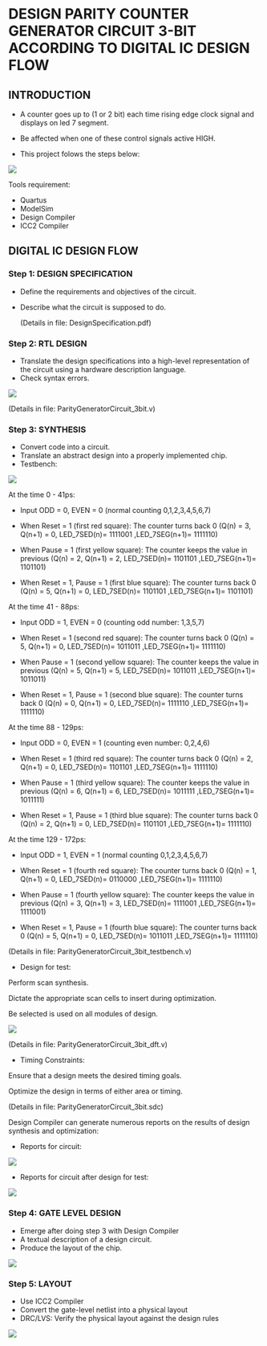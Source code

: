 # DESIGN PARITY COUNTER GENERATOR CIRCUIT 3-BIT ACCORDING TO DIGITAL IC DESIGN FLOW

## INTRODUCTION
  - A counter goes up to (1 or 2 bit) each time rising edge clock signal and displays on led 7 segment.
  - Be affected when one of these control signals active HIGH.

  - This project folows the steps below:
<img src="ICdesignflow.jpg">

  Tools requirement: 
  -  Quartus
  -  ModelSim
  -  Design Compiler
  -  ICC2 Compiler

## DIGITAL IC DESIGN FLOW
### Step 1: DESIGN SPECIFICATION
  - Define the requirements and objectives of the circuit. 
  - Describe what the circuit is supposed to do.

    (Details in file: DesignSpecification.pdf)
    
### Step 2: RTL DESIGN
  - Translate the design specifications into a high-level representation of the circuit using a hardware description language.
  - Check syntax errors.

<img src="Circuit.jpg">


 (Details in file: ParityGeneratorCircuit_3bit.v)
 
### Step 3: SYNTHESIS

 - Convert code into a circuit.
 - Translate an abstract design into a properly implemented chip.
 - Testbench:
   
 <img src="Testbench.jpg">
 
 At the time 0 - 41ps:
 

 - Input ODD = 0, EVEN = 0 (normal counting 0,1,2,3,4,5,6,7)
   
 - When Reset = 1 (first red square): The counter turns back 0 (Q(n) = 3, Q(n+1) = 0, LED_7SED(n)= 1111001 ,LED_7SEG(n+1)= 1111110)
   
 - When Pause = 1 (first yellow square): The counter keeps the value in previous (Q(n) = 2, Q(n+1) = 2, LED_7SED(n)= 1101101 ,LED_7SEG(n+1)= 1101101)
   
 - When Reset = 1, Pause = 1 (first blue square): The counter turns back 0 (Q(n) = 5, Q(n+1) = 0, LED_7SED(n)= 1101101 ,LED_7SEG(n+1)= 1101101)
   
 At the time 41 - 88ps:

 
 - Input ODD = 1, EVEN = 0 (counting odd number: 1,3,5,7)
   
 - When Reset = 1 (second red square): The counter turns back 0 (Q(n) = 5, Q(n+1) = 0, LED_7SED(n)= 1011011 ,LED_7SEG(n+1)= 1111110)
   
 - When Pause = 1 (second yellow square): The counter keeps the value in previous  (Q(n) = 5, Q(n+1) = 5, LED_7SED(n)= 1011011 ,LED_7SEG(n+1)= 1011011)
   
 - When Reset = 1, Pause = 1 (second blue square): The counter turns back 0 (Q(n) = 0, Q(n+1) = 0, LED_7SED(n)= 1111110 ,LED_7SEG(n+1)= 1111110)
   
At the time 88 - 129ps:

- Input  ODD = 0, EVEN = 1 (counting even number: 0,2,4,6)

 - When Reset = 1 (third red square): The counter turns back 0 (Q(n) = 2, Q(n+1) = 0, LED_7SED(n)= 1101101 ,LED_7SEG(n+1)= 1111110)
   
 - When Pause = 1 (third yellow square): The counter keeps the value in previous  (Q(n) = 6, Q(n+1) = 6, LED_7SED(n)= 1011111 ,LED_7SEG(n+1)= 1011111)
   
 - When Reset = 1, Pause = 1 (third blue square): The counter turns back 0 (Q(n) = 2, Q(n+1) = 0, LED_7SED(n)= 1101101 ,LED_7SEG(n+1)= 1111110)

At the time 129 - 172ps:

- Input  ODD = 1, EVEN = 1 (normal counting 0,1,2,3,4,5,6,7)

 - When Reset = 1 (fourth red square): The counter turns back 0 (Q(n) = 1, Q(n+1) = 0, LED_7SED(n)= 0110000 ,LED_7SEG(n+1)= 1111110)
   
 - When Pause = 1 (fourth yellow square): The counter keeps the value in previous  (Q(n) = 3, Q(n+1) = 3, LED_7SED(n)= 1111001 ,LED_7SEG(n+1)= 1111001)
   
 - When Reset = 1, Pause = 1 (fourth blue square): The counter turns back 0 (Q(n) = 5, Q(n+1) = 0, LED_7SED(n)= 1011011 ,LED_7SEG(n+1)= 1111110)

 (Details in file: ParityGeneratorCircuit_3bit_testbench.v)
 
 - Design for test:

   
Perform scan synthesis.


Dictate the appropriate scan cells to insert during optimization.


Be selected is used on all modules of design.



<img src="Circuit_dft.jpg">



 (Details in file: ParityGeneratorCircuit_3bit_dft.v)
 
- Timing Constraints:


Ensure that a design meets the desired timing goals.

Optimize the design in terms of either area or timing.

(Details in file: ParityGeneratorCircuit_3bit.sdc)



Design Compiler can generate numerous reports on the results of design synthesis and optimization:

- Reports for circuit: 

 
<img src="report_timing.jpg">

- Reports for circuit after design for test: 
  
<img src="report_timing_dft.jpg">

### Step 4: GATE LEVEL DESIGN
- Emerge after doing step 3 with Design Compiler
- A textual description of a design circuit.
- Produce the  layout of the chip.
 <img src="Gatelevelnetlist.jpg">
 


### Step 5: LAYOUT
- Use ICC2 Compiler
- Convert the gate-level netlist into a physical layout
- DRC/LVS: Verify the physical layout against the design rules

 <img src="Layout.jpg">

